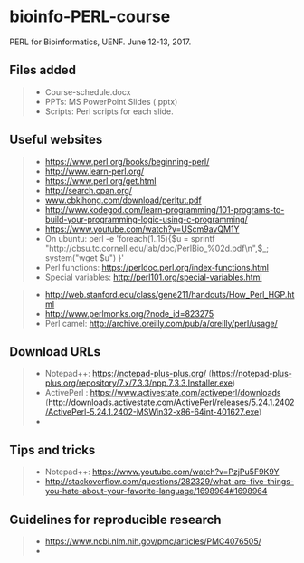 # bioinfo-PERL-course
PERL for Bioinformatics, UENF.
June 12-13, 2017. 


## Files added

>- Course-schedule.docx
>- PPTs: MS PowerPoint Slides (.pptx)
>- Scripts: Perl scripts for each slide.








## Useful websites

>- https://www.perl.org/books/beginning-perl/
>- http://www.learn-perl.org/
>- https://www.perl.org/get.html
>- http://search.cpan.org/
>- www.cbkihong.com/download/perltut.pdf
>- http://www.kodegod.com/learn-programming/101-programs-to-build-your-programming-logic-using-c-programming/
>- https://www.youtube.com/watch?v=UScm9avQM1Y
>- On ubuntu: perl -e 'foreach(1..15){$u = sprintf "http://cbsu.tc.cornell.edu/lab/doc/PerlBio_%02d.pdf\n",$_; system("wget $u") }'
>- Perl functions: https://perldoc.perl.org/index-functions.html
>- Special variables: http://perl101.org/special-variables.html

>- http://web.stanford.edu/class/gene211/handouts/How_Perl_HGP.html
>- http://www.perlmonks.org/?node_id=823275
>- Perl camel: http://archive.oreilly.com/pub/a/oreilly/perl/usage/


## Download URLs
>- Notepad++: https://notepad-plus-plus.org/  (https://notepad-plus-plus.org/repository/7.x/7.3.3/npp.7.3.3.Installer.exe)
>- ActivePerl : https://www.activestate.com/activeperl/downloads  (http://downloads.activestate.com/ActivePerl/releases/5.24.1.2402/ActivePerl-5.24.1.2402-MSWin32-x86-64int-401627.exe)
>- 


## Tips and tricks
>- Notepad++: https://www.youtube.com/watch?v=PzjPu5F9K9Y
>- http://stackoverflow.com/questions/282329/what-are-five-things-you-hate-about-your-favorite-language/1698964#1698964


## Guidelines for reproducible research
>- https://www.ncbi.nlm.nih.gov/pmc/articles/PMC4076505/
>- 